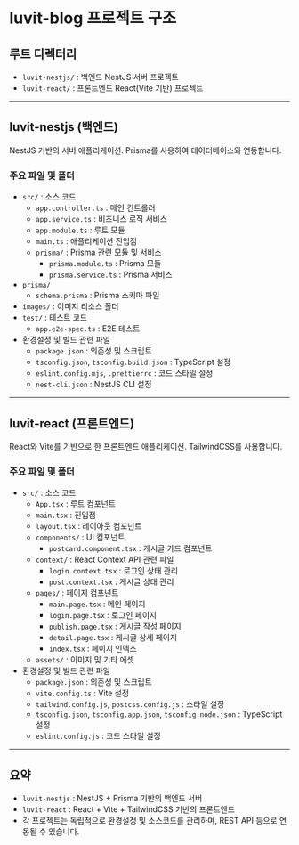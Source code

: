 # luvit-blog 프로젝트 구조

## 루트 디렉터리
- `luvit-nestjs/` : 백엔드 NestJS 서버 프로젝트
- `luvit-react/` : 프론트엔드 React(Vite 기반) 프로젝트

---

## luvit-nestjs (백엔드)

NestJS 기반의 서버 애플리케이션. Prisma를 사용하여 데이터베이스와 연동합니다.

### 주요 파일 및 폴더
- `src/` : 소스 코드
  - `app.controller.ts` : 메인 컨트롤러
  - `app.service.ts` : 비즈니스 로직 서비스
  - `app.module.ts` : 루트 모듈
  - `main.ts` : 애플리케이션 진입점
  - `prisma/` : Prisma 관련 모듈 및 서비스
    - `prisma.module.ts` : Prisma 모듈
    - `prisma.service.ts` : Prisma 서비스
- `prisma/`
  - `schema.prisma` : Prisma 스키마 파일
- `images/` : 이미지 리소스 폴더
- `test/` : 테스트 코드
  - `app.e2e-spec.ts` : E2E 테스트
- 환경설정 및 빌드 관련 파일
  - `package.json` : 의존성 및 스크립트
  - `tsconfig.json`, `tsconfig.build.json` : TypeScript 설정
  - `eslint.config.mjs`, `.prettierrc` : 코드 스타일 설정
  - `nest-cli.json` : NestJS CLI 설정

---

## luvit-react (프론트엔드)

React와 Vite를 기반으로 한 프론트엔드 애플리케이션. TailwindCSS를 사용합니다.

### 주요 파일 및 폴더
- `src/` : 소스 코드
  - `App.tsx` : 루트 컴포넌트
  - `main.tsx` : 진입점
  - `layout.tsx` : 레이아웃 컴포넌트
  - `components/` : UI 컴포넌트
    - `postcard.component.tsx` : 게시글 카드 컴포넌트
  - `context/` : React Context API 관련 파일
    - `login.context.tsx` : 로그인 상태 관리
    - `post.context.tsx` : 게시글 상태 관리
  - `pages/` : 페이지 컴포넌트
    - `main.page.tsx` : 메인 페이지
    - `login.page.tsx` : 로그인 페이지
    - `publish.page.tsx` : 게시글 작성 페이지
    - `detail.page.tsx` : 게시글 상세 페이지
    - `index.tsx` : 페이지 인덱스
  - `assets/` : 이미지 및 기타 에셋
- 환경설정 및 빌드 관련 파일
  - `package.json` : 의존성 및 스크립트
  - `vite.config.ts` : Vite 설정
  - `tailwind.config.js`, `postcss.config.js` : 스타일 설정
  - `tsconfig.json`, `tsconfig.app.json`, `tsconfig.node.json` : TypeScript 설정
  - `eslint.config.js` : 코드 스타일 설정

---

## 요약

- `luvit-nestjs` : NestJS + Prisma 기반의 백엔드 서버
- `luvit-react` : React + Vite + TailwindCSS 기반의 프론트엔드
- 각 프로젝트는 독립적으로 환경설정 및 소스코드를 관리하며, REST API 등으로 연동될 수 있습니다.
